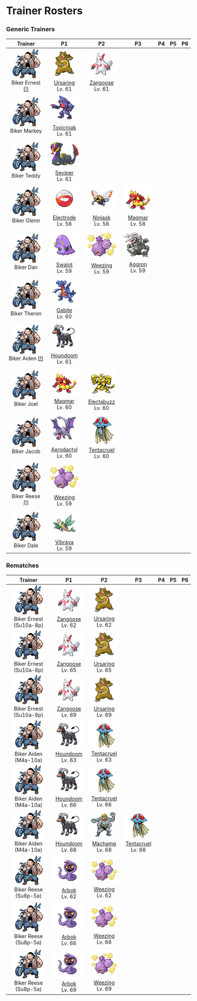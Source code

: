 # Trainer Rosters

### Generic Trainers

| Trainer | P1 | P2 | P3 | P4 | P5 | P6 |
|:-------:|:--:|:--:|:--:|:--:|:--:|:--:|
| ![Biker Ernest (!)](../../assets/trainers/biker.png "Biker Ernest (!)")<br>Biker Ernest [(!)](#rematches) | ![Ursaring](../../assets/sprites/ursaring/front.gif "Ursaring")<br>[Ursaring](../../pokemon/ursaring.md/)<br>Lv. 61 | ![Zangoose](../../assets/sprites/zangoose/front.gif "Zangoose")<br>[Zangoose](../../pokemon/zangoose.md/)<br>Lv. 61 |
| ![Biker Markey](../../assets/trainers/biker.png "Biker Markey")<br>Biker Markey | ![Toxicroak](../../assets/sprites/toxicroak/front.gif "Toxicroak")<br>[Toxicroak](../../pokemon/toxicroak.md/)<br>Lv. 61 |
| ![Biker Teddy](../../assets/trainers/biker.png "Biker Teddy")<br>Biker Teddy | ![Seviper](../../assets/sprites/seviper/front.gif "Seviper")<br>[Seviper](../../pokemon/seviper.md/)<br>Lv. 61 |
| ![Biker Glenn](../../assets/trainers/biker.png "Biker Glenn")<br>Biker Glenn | ![Electrode](../../assets/sprites/electrode/front.gif "Electrode")<br>[Electrode](../../pokemon/electrode.md/)<br>Lv. 58 | ![Ninjask](../../assets/sprites/ninjask/front.gif "Ninjask")<br>[Ninjask](../../pokemon/ninjask.md/)<br>Lv. 58 | ![Magmar](../../assets/sprites/magmar/front.gif "Magmar")<br>[Magmar](../../pokemon/magmar.md/)<br>Lv. 58 |
| ![Biker Dan](../../assets/trainers/biker.png "Biker Dan")<br>Biker Dan | ![Swalot](../../assets/sprites/swalot/front.gif "Swalot")<br>[Swalot](../../pokemon/swalot.md/)<br>Lv. 59 | ![Weezing](../../assets/sprites/weezing/front.gif "Weezing")<br>[Weezing](../../pokemon/weezing.md/)<br>Lv. 59 | ![Aggron](../../assets/sprites/aggron/front.gif "Aggron")<br>[Aggron](../../pokemon/aggron.md/)<br>Lv. 59 |
| ![Biker Theron](../../assets/trainers/biker.png "Biker Theron")<br>Biker Theron | ![Gabite](../../assets/sprites/gabite/front.gif "Gabite")<br>[Gabite](../../pokemon/gabite.md/)<br>Lv. 60 |
| ![Biker Aiden (!)](../../assets/trainers/biker.png "Biker Aiden (!)")<br>Biker Aiden [(!)](#rematches) | ![Houndoom](../../assets/sprites/houndoom/front.gif "Houndoom")<br>[Houndoom](../../pokemon/houndoom.md/)<br>Lv. 61 |
| ![Biker Joel](../../assets/trainers/biker.png "Biker Joel")<br>Biker Joel | ![Magmar](../../assets/sprites/magmar/front.gif "Magmar")<br>[Magmar](../../pokemon/magmar.md/)<br>Lv. 60 | ![Electabuzz](../../assets/sprites/electabuzz/front.gif "Electabuzz")<br>[Electabuzz](../../pokemon/electabuzz.md/)<br>Lv. 60 |
| ![Biker Jacob](../../assets/trainers/biker.png "Biker Jacob")<br>Biker Jacob | ![Aerodactyl](../../assets/sprites/aerodactyl/front.gif "Aerodactyl")<br>[Aerodactyl](../../pokemon/aerodactyl.md/)<br>Lv. 60 | ![Tentacruel](../../assets/sprites/tentacruel/front.gif "Tentacruel")<br>[Tentacruel](../../pokemon/tentacruel.md/)<br>Lv. 60 |
| ![Biker Reese (!)](../../assets/trainers/biker.png "Biker Reese (!)")<br>Biker Reese [(!)](#rematches) | ![Weezing](../../assets/sprites/weezing/front.gif "Weezing")<br>[Weezing](../../pokemon/weezing.md/)<br>Lv. 59 |
| ![Biker Dale](../../assets/trainers/biker.png "Biker Dale")<br>Biker Dale | ![Vibrava](../../assets/sprites/vibrava/front.gif "Vibrava")<br>[Vibrava](../../pokemon/vibrava.md/)<br>Lv. 59 |


### Rematches

| Trainer | P1 | P2 | P3 | P4 | P5 | P6 |
|:-------:|:--:|:--:|:--:|:--:|:--:|:--:|
| ![Biker Ernest (Su10a-8p)](../../assets/trainers/biker.png "Biker Ernest (Su10a-8p)")<br>Biker Ernest (Su10a-8p) | ![Zangoose](../../assets/sprites/zangoose/front.gif "Zangoose")<br>[Zangoose](../../pokemon/zangoose.md/)<br>Lv. 62 | ![Ursaring](../../assets/sprites/ursaring/front.gif "Ursaring")<br>[Ursaring](../../pokemon/ursaring.md/)<br>Lv. 62 |
| ![Biker Ernest (Su10a-8p)](../../assets/trainers/biker.png "Biker Ernest (Su10a-8p)")<br>Biker Ernest (Su10a-8p) | ![Zangoose](../../assets/sprites/zangoose/front.gif "Zangoose")<br>[Zangoose](../../pokemon/zangoose.md/)<br>Lv. 65 | ![Ursaring](../../assets/sprites/ursaring/front.gif "Ursaring")<br>[Ursaring](../../pokemon/ursaring.md/)<br>Lv. 65 |
| ![Biker Ernest (Su10a-8p)](../../assets/trainers/biker.png "Biker Ernest (Su10a-8p)")<br>Biker Ernest (Su10a-8p) | ![Zangoose](../../assets/sprites/zangoose/front.gif "Zangoose")<br>[Zangoose](../../pokemon/zangoose.md/)<br>Lv. 69 | ![Ursaring](../../assets/sprites/ursaring/front.gif "Ursaring")<br>[Ursaring](../../pokemon/ursaring.md/)<br>Lv. 69 |
| ![Biker Aiden (M4a-10a)](../../assets/trainers/biker.png "Biker Aiden (M4a-10a)")<br>Biker Aiden (M4a-10a) | ![Houndoom](../../assets/sprites/houndoom/front.gif "Houndoom")<br>[Houndoom](../../pokemon/houndoom.md/)<br>Lv. 63 | ![Tentacruel](../../assets/sprites/tentacruel/front.gif "Tentacruel")<br>[Tentacruel](../../pokemon/tentacruel.md/)<br>Lv. 63 |
| ![Biker Aiden (M4a-10a)](../../assets/trainers/biker.png "Biker Aiden (M4a-10a)")<br>Biker Aiden (M4a-10a) | ![Houndoom](../../assets/sprites/houndoom/front.gif "Houndoom")<br>[Houndoom](../../pokemon/houndoom.md/)<br>Lv. 66 | ![Tentacruel](../../assets/sprites/tentacruel/front.gif "Tentacruel")<br>[Tentacruel](../../pokemon/tentacruel.md/)<br>Lv. 66 |
| ![Biker Aiden (M4a-10a)](../../assets/trainers/biker.png "Biker Aiden (M4a-10a)")<br>Biker Aiden (M4a-10a) | ![Houndoom](../../assets/sprites/houndoom/front.gif "Houndoom")<br>[Houndoom](../../pokemon/houndoom.md/)<br>Lv. 68 | ![Machamp](../../assets/sprites/machamp/front.gif "Machamp")<br>[Machamp](../../pokemon/machamp.md/)<br>Lv. 68 | ![Tentacruel](../../assets/sprites/tentacruel/front.gif "Tentacruel")<br>[Tentacruel](../../pokemon/tentacruel.md/)<br>Lv. 68 |
| ![Biker Reese (Su8p-5a)](../../assets/trainers/biker.png "Biker Reese (Su8p-5a)")<br>Biker Reese (Su8p-5a) | ![Arbok](../../assets/sprites/arbok/front.gif "Arbok")<br>[Arbok](../../pokemon/arbok.md/)<br>Lv. 62 | ![Weezing](../../assets/sprites/weezing/front.gif "Weezing")<br>[Weezing](../../pokemon/weezing.md/)<br>Lv. 62 |
| ![Biker Reese (Su8p-5a)](../../assets/trainers/biker.png "Biker Reese (Su8p-5a)")<br>Biker Reese (Su8p-5a) | ![Arbok](../../assets/sprites/arbok/front.gif "Arbok")<br>[Arbok](../../pokemon/arbok.md/)<br>Lv. 66 | ![Weezing](../../assets/sprites/weezing/front.gif "Weezing")<br>[Weezing](../../pokemon/weezing.md/)<br>Lv. 66 |
| ![Biker Reese (Su8p-5a)](../../assets/trainers/biker.png "Biker Reese (Su8p-5a)")<br>Biker Reese (Su8p-5a) | ![Arbok](../../assets/sprites/arbok/front.gif "Arbok")<br>[Arbok](../../pokemon/arbok.md/)<br>Lv. 69 | ![Weezing](../../assets/sprites/weezing/front.gif "Weezing")<br>[Weezing](../../pokemon/weezing.md/)<br>Lv. 69 |

